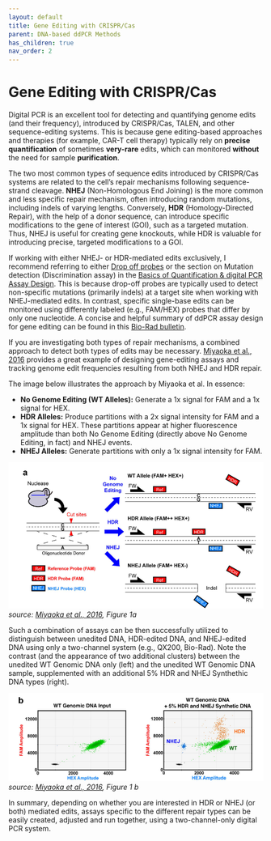 ```yaml
---
layout: default
title: Gene Editing with CRISPR/Cas
parent: DNA-based ddPCR Methods
has_children: true
nav_order: 2
---
```


# Gene Editing with CRISPR/Cas


Digital PCR is an excellent tool for detecting and quantifying genome edits (and their frequency), introduced by CRISPR/Cas, TALEN, and other sequence-editing systems. This is because gene editing-based approaches and therapies (for example, CAR-T cell therapy) typically rely on **precise quantification** of sometimes **very-rare** edits, which can monitored **without** the need for sample **purification**.

The two most common types of sequence edits introduced by CRISPR/Cas systems are related to the cell’s repair mechanisms following sequence-strand cleavage. **NHEJ** (Non-Homologous End Joining) is the more common and less specific repair mechanism, often introducing random mutations, including indels of varying lengths. Conversely, **HDR** (Homology-Directed Repair), with the help of a donor sequence, can introduce specific modifications to the gene of interest (GOI), such as a targeted mutation. Thus, NHEJ is useful for creating gene knockouts, while HDR is valuable for introducing precise, targeted modifications to a GOI.

If working with either NHEJ- or HDR-mediated edits exclusively, I recommend referring to either [Drop off probes](/Mds/PCR-method-library/DNA-based-methods/Drop-off-Probes) or the section on Mutation detection (Discrimination assay) in the [Basics of Quantification & digital PCR Assay Design](/Mds/PCR-method-library/Basics/Basics-of-quantification-and-digital-PCR-assay-design). This is because drop-off probes are typically used to detect non-specific mutations (primarily indels) at a target site when working with NHEJ-mediated edits. In contrast, specific single-base edits can be monitored using differently labeled (e.g., FAM/HEX) probes that differ by only one nucleotide. A concise and helpful summary of ddPCR assay design for gene editing can be found in this [Bio-Rad bulletin](https://www.bio-rad.com/sites/default/files/webroot/web/pdf/lsr/literature/Bulletin_6712.pdf).

If you are investigating both types of repair mechanisms, a combined approach to detect both types of edits may be necessary. [Miyaoka et al., 2016](https://www.nature.com/articles/srep23549) provides a great example of designing gene-editing assays and tracking genome edit frequencies resulting from both NHEJ and HDR repair.

The image below illustrates the approach by Miyaoka et al. In essence:

- **No Genome Editing (WT Alleles):** Generate a 1x signal for FAM and a 1x signal for HEX.
- **HDR Alleles:** Produce partitions with a 2x signal intensity for FAM and a 1x signal for HEX. These partitions appear at higher fluorescence amplitude than both No Genome Editing (directly above No Genome Editing, in fact) and NHEJ events.
- **NHEJ Alleles:** Generate partitions with only a 1x signal intensity for FAM.

![figure1ageneedit.png](Gene-Editing-with-CRISPR-Cas/figure1ageneedit.png)\
*source: [Miyaoka et al., 2016](https://www.nature.com/articles/srep23549), Figure 1a*

Such a combination of assays can be then successfully utilized to distinguish between unedited DNA, HDR-edited DNA, and NHEJ-edited DNA using only a two-channel system (e.g., QX200, Bio-Rad). Note the contrast (and the appearance of two additional clusters) between the unedited WT Genomic DNA only (left) and the unedited WT Genomic DNA sample, supplemented with an additional 5% HDR and NHEJ Synthethic DNA types (right).

![figure1bgeneedit.png](Gene-Editing-with-CRISPR-Cas/figure1bgeneedit.png)\
*source: [Miyaoka et al., 2016](https://www.nature.com/articles/srep23549), Figure 1 b*

In summary, depending on whether you are interested in HDR or NHEJ (or both) mediated edits, assays specific to the different repair types can be easily created, adjusted and run together, using a two-channel-only digital PCR system.
